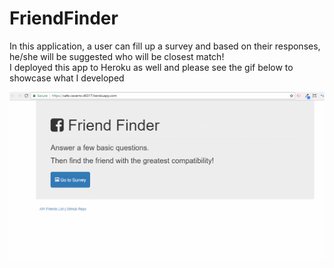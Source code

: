 # FriendFinder
In this application, a user can fill up a survey and based on their responses, he/she will be suggested who will be closest match!</br>
I deployed this app to Heroku as well and please see the gif below to showcase what I developed</br>

![](gifs/FriendsFinder.gif)